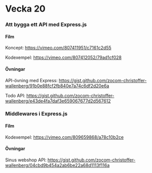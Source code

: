 # Vecka 20

### Att bygga ett API med Express.js

#### Film

Koncept: https://vimeo.com/807411951/c7161c2d55

Kodexempel: https://vimeo.com/807412052/79ad1cf028

#### Övningar

API-övning med Express: https://gist.github.com/zocom-christoffer-wallenberg/91b0e88fcf2fb840e7a74c6df2d20e6a

Todo API: https://gist.github.com/zocom-christoffer-wallenberg/e43de4fa7daf3e659067677d2d567612


### Middlewares i Express.js

#### Film

Kodexempel: https://vimeo.com/809659868/a78c10b2ce

#### Övningar

Sinus webshop API: https://gist.github.com/zocom-christoffer-wallenberg/04cbd9b454a2ab6be22a68d1113f116a
